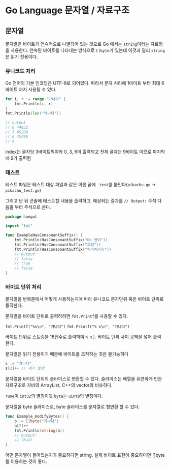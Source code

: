 # Go Language 문자열 / 자료구조

## 문자열

문자열은 바이트가 연속적으로 나열되어 있는 것으로 Go 에서는 `string`이라는 자료형을 사용한다.
연속된 바이트를 나타내는 방식으로 `[]byte`가 있는데 이것과 달리 `string`은 읽기 전용이다.

### 유니코드 처리

Go 언어의 기본 인코딩은 UTF-8로 되어있다. 따라서 문자 처리에 1바이트 부터 최대 6바이트 까지 사용될 수 있다.

```go
for i, r := range "가나다" {
    fmt.Println(i, r)
}
fmt.Println(len("가나다"))

// output
// 0 44032
// 3 45208
// 6 45796
// 9
```

index는 글자당 3바이트씩이라 0, 3, 6이 출력되고 전체 글자는 9바이트 이므로 마지막에 9가 출력됨

### 테스트

테스트 파일은 테스트 대상 파일과 같은 이름 끝에 `_test`를 붙인다(`pikachu.go` -> `pikachu_test.go`)

그리고 난 뒤 콘솔에 테스트할 내용을 출력하고, 예상되는 결과를 `// Output:` 주석 다음줄 부터 주석으로 쓴다.

```go
package hangul

import "fmt"

func ExampleHasConsonantSuffix() {
    fmt.Println(HasConsonantSuffix("Go 언어"))
    fmt.Println(HasConsonantSuffix("그럼"))
    fmt.Println(HasConsonantSuffix("피카피카츄"))
    // Output:
    // false
    // true
    // false
}
```

### 바이트 단위 처리

문자열을 반복문에서 어떻게 사용하는지에 따라 유니코드 문자단위 혹은 바이트 단위로 동작한다.

문자열을 바이트 단위로 출력하려면 `fmt.Printf`를 사용할 수 있다.

`fmt.Printf("%x\n", "가나다")`
`fmt.Printf("% x\n", "가나다")`

바이트 단위로 스트링을 16진수로 출력하며 `% x`는 바이트 단위 사이 공백을 넣어 출력한다.

문자열은 읽기 전용이기 때문에 바이트를 조작하는 것은 불가능하다

```go
s := "가나다"
s[2]++ // 에러 발생
```

문자열을 바이트 단위의 슬라이스로 변환할 수 있다.
슬라이스는 배열을 유연하게 만든 자료구조로 자바의 ArrayList, C++의 vector와 비슷하다.

`rune`이 `int32`의 별칭이듯 `byte`는 `uint8`의 별칭이다.

문자열을 byte 슬라이스로, byte 슬라이스를 문자열로 형변환 할 수 있다.

```go
func Example_modifyBytes() {
    b := []byte("가나다")
    b[2]++
    fmt.Println(string(b))
    // Output:
    // 각나다
}
```

어떤 문자열이 들어있는지가 중요하다면 string, 실제 바이트 표현이 중요하다면 []byte를 이용하는 것이 좋다.
